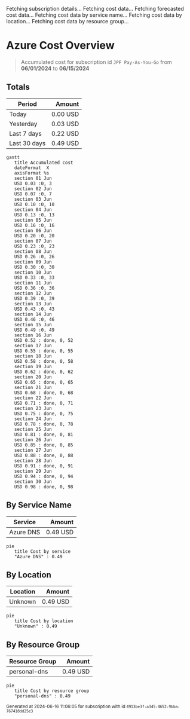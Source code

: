 Fetching subscription details...
Fetching cost data...
Fetching forecasted cost data...
Fetching cost data by service name...
Fetching cost data by location...
Fetching cost data by resource group...
# Azure Cost Overview

> Accumulated cost for subscription id `JPF Pay-As-You-Go` from **06/01/2024** to **06/15/2024**

## Totals

|Period|Amount|
|---|---:|
|Today|0.00 USD|
|Yesterday|0.03 USD|
|Last 7 days|0.22 USD|
|Last 30 days|0.49 USD|

```mermaid
gantt
   title Accumulated cost
   dateFormat  X
   axisFormat %s
   section 01 Jun
   USD 0.03 :0, 3
   section 02 Jun
   USD 0.07 :0, 7
   section 03 Jun
   USD 0.10 :0, 10
   section 04 Jun
   USD 0.13 :0, 13
   section 05 Jun
   USD 0.16 :0, 16
   section 06 Jun
   USD 0.20 :0, 20
   section 07 Jun
   USD 0.23 :0, 23
   section 08 Jun
   USD 0.26 :0, 26
   section 09 Jun
   USD 0.30 :0, 30
   section 10 Jun
   USD 0.33 :0, 33
   section 11 Jun
   USD 0.36 :0, 36
   section 12 Jun
   USD 0.39 :0, 39
   section 13 Jun
   USD 0.43 :0, 43
   section 14 Jun
   USD 0.46 :0, 46
   section 15 Jun
   USD 0.49 :0, 49
   section 16 Jun
   USD 0.52 : done, 0, 52
   section 17 Jun
   USD 0.55 : done, 0, 55
   section 18 Jun
   USD 0.58 : done, 0, 58
   section 19 Jun
   USD 0.62 : done, 0, 62
   section 20 Jun
   USD 0.65 : done, 0, 65
   section 21 Jun
   USD 0.68 : done, 0, 68
   section 22 Jun
   USD 0.71 : done, 0, 71
   section 23 Jun
   USD 0.75 : done, 0, 75
   section 24 Jun
   USD 0.78 : done, 0, 78
   section 25 Jun
   USD 0.81 : done, 0, 81
   section 26 Jun
   USD 0.85 : done, 0, 85
   section 27 Jun
   USD 0.88 : done, 0, 88
   section 28 Jun
   USD 0.91 : done, 0, 91
   section 29 Jun
   USD 0.94 : done, 0, 94
   section 30 Jun
   USD 0.98 : done, 0, 98
```

## By Service Name

|Service|Amount|
|---|---:|
|Azure DNS|0.49 USD|

```mermaid
pie
   title Cost by service
   "Azure DNS" : 0.49
```

## By Location

|Location|Amount|
|---|---:|
|Unknown|0.49 USD|

```mermaid
pie
   title Cost by location
   "Unknown" : 0.49
```

## By Resource Group

|Resource Group|Amount|
|---|---:|
|personal-dns|0.49 USD|

```mermaid
pie
   title Cost by resource group
   "personal-dns" : 0.49
```

<sup>Generated at 2024-06-16 11:06:05 for subscription with id `4913be3f-a345-4652-9bba-767418dd25e3`</sup>
